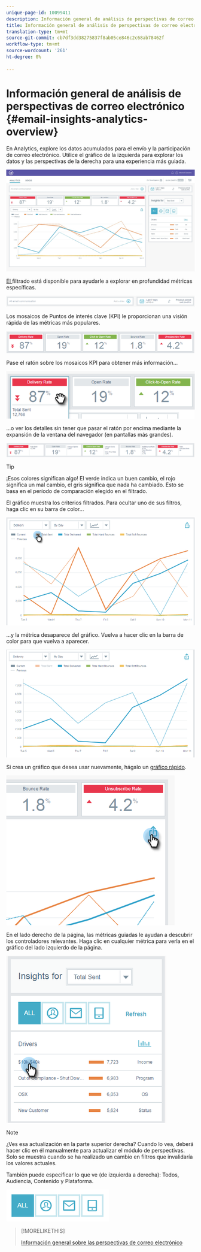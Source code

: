 ```yaml
---
unique-page-id: 10099411
description: Información general de análisis de perspectivas de correo electrónico - Documentos de marketing - Documentación del producto
title: Información general de análisis de perspectivas de correo electrónico
translation-type: tm+mt
source-git-commit: cb7df3dd38275837f8ab05ce846c2c68ab78462f
workflow-type: tm+mt
source-wordcount: '261'
ht-degree: 0%

---
```



# Información general de análisis de perspectivas de correo electrónico {#email-insights-analytics-overview}

En Analytics, explore los datos acumulados para el envío y la participación de correo electrónico. Utilice el gráfico de la izquierda para explorar los datos y las perspectivas de la derecha para una experiencia más guiada.

![](assets/emailanalytics-1.jpg)

[El ](/help/marketo/product-docs/reporting/email-insights/filtering-in-email-insights.md) filtrado está disponible para ayudarle a explorar en profundidad métricas específicas.

![](assets/filter-field.png)

Los mosaicos de Puntos de interés clave (KPI) le proporcionan una visión rápida de las métricas más populares.

![](assets/kpi.png)

Pase el ratón sobre los mosaicos KPI para obtener más información...

![](assets/kpi-hover.png)

...o ver los detalles sin tener que pasar el ratón por encima mediante la expansión de la ventana del navegador (en pantallas más grandes).

![](assets/kpi-wide.png)

>[!TIP]
>
>¡Esos colores significan algo! El verde indica un buen cambio, el rojo significa un mal cambio, el gris significa que nada ha cambiado. Esto se basa en el período de comparación elegido en el filtrado.

El gráfico muestra los criterios filtrados. Para ocultar uno de sus filtros, haga clic en su barra de color...

![](assets/chart1.png)

...y la métrica desaparece del gráfico. Vuelva a hacer clic en la barra de color para que vuelva a aparecer.

![](assets/chart2.png)

Si crea un gráfico que desea usar nuevamente, hágalo un [gráfico rápido](/help/marketo/product-docs/reporting/email-insights/email-insights-quick-charts.md).

![](assets/quick-chart.png)

En el lado derecho de la página, las métricas guiadas le ayudan a descubrir los controladores relevantes. Haga clic en cualquier métrica para verla en el gráfico del lado izquierdo de la página.

![](assets/guided-metrics-ps.png)

>[!NOTE]
>
>¿Ves esa actualización en la parte superior derecha? Cuando lo vea, deberá hacer clic en él manualmente para actualizar el módulo de perspectivas. Solo se muestra cuando se ha realizado un cambio en filtros que invalidaría los valores actuales.

También puede especificar lo que ve (de izquierda a derecha): Todos, Audiencia, Contenido y Plataforma.

![](assets/guided-bar.png)

>[!MORELIKETHIS]
>
>[Información general sobre las perspectivas de correo electrónico](/help/marketo/product-docs/reporting/email-insights/email-insights-sends-overview.md)
